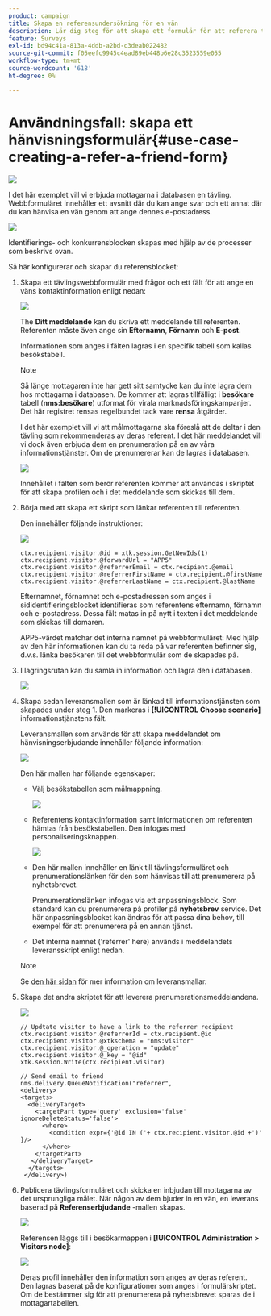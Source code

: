 ```yaml
---
product: campaign
title: Skapa en referensundersökning för en vän
description: Lär dig steg för att skapa ett formulär för att referera till en vän
feature: Surveys
exl-id: bd94c41a-813a-4ddb-a2bd-c3deab022482
source-git-commit: f05eefc9945c4ead89eb448b6e28c3523559e055
workflow-type: tm+mt
source-wordcount: '618'
ht-degree: 0%

---
```


# Användningsfall: skapa ett hänvisningsformulär{#use-case-creating-a-refer-a-friend-form}

![](../../assets/v7-only.svg)

I det här exemplet vill vi erbjuda mottagarna i databasen en tävling. Webbformuläret innehåller ett avsnitt där du kan ange svar och ett annat där du kan hänvisa en vän genom att ange dennes e-postadress.

![](assets/s_ncs_admin_survey_viral_sample_0.png)

Identifierings- och konkurrensblocken skapas med hjälp av de processer som beskrivs ovan.

Så här konfigurerar och skapar du referensblocket:

1. Skapa ett tävlingswebbformulär med frågor och ett fält för att ange en väns kontaktinformation enligt nedan:

   ![](assets/s_ncs_admin_survey_viral_sample_2.png)

   The **Ditt meddelande** kan du skriva ett meddelande till referenten. Referenten måste även ange sin **Efternamn**, **Förnamn** och **E-post**.

   Informationen som anges i fälten lagras i en specifik tabell som kallas besökstabell.

   >[!NOTE]
   >
   >Så länge mottagaren inte har gett sitt samtycke kan du inte lagra dem hos mottagarna i databasen. De kommer att lagras tillfälligt i **besökare** tabell (**nms:besökare**) utformat för virala marknadsföringskampanjer. Det här registret rensas regelbundet tack vare **rensa** åtgärder.
   >
   >I det här exemplet vill vi att målmottagarna ska föreslå att de deltar i den tävling som rekommenderas av deras referent. I det här meddelandet vill vi dock även erbjuda dem en prenumeration på en av våra informationstjänster. Om de prenumererar kan de lagras i databasen.

   ![](assets/s_ncs_admin_survey_viral_sample_5.png)

   Innehållet i fälten som berör referenten kommer att användas i skriptet för att skapa profilen och i det meddelande som skickas till dem.

1. Börja med att skapa ett skript som länkar referenten till referenten.

   Den innehåller följande instruktioner:

   ![](assets/s_ncs_admin_survey_viral_sample_4.png)

   ```
   ctx.recipient.visitor.@id = xtk.session.GetNewIds(1)
   ctx.recipient.visitor.@forwardUrl = "APP5"
   ctx.recipient.visitor.@referrerEmail = ctx.recipient.@email
   ctx.recipient.visitor.@referrerFirstName = ctx.recipient.@firstName
   ctx.recipient.visitor.@referrerLastName = ctx.recipient.@lastName
   ```

   Efternamnet, förnamnet och e-postadressen som anges i sididentifieringsblocket identifieras som referentens efternamn, förnamn och e-postadress. Dessa fält matas in på nytt i texten i det meddelande som skickas till domaren.

   APP5-värdet matchar det interna namnet på webbformuläret: Med hjälp av den här informationen kan du ta reda på var referenten befinner sig, d.v.s. länka besökaren till det webbformulär som de skapades på.

1. I lagringsrutan kan du samla in information och lagra den i databasen.

   ![](assets/s_ncs_admin_survey_viral_sample_4b.png)

1. Skapa sedan leveransmallen som är länkad till informationstjänsten som skapades under steg 1. Den markeras i **[!UICONTROL Choose scenario]** informationstjänstens fält.

   Leveransmallen som används för att skapa meddelandet om hänvisningserbjudande innehåller följande information:

   ![](assets/s_ncs_admin_survey_viral_sample_7.png)

   Den här mallen har följande egenskaper:

   * Välj besökstabellen som målmappning.

      ![](assets/s_ncs_admin_survey_viral_sample_7b.png)

   * Referentens kontaktinformation samt informationen om referenten hämtas från besökstabellen. Den infogas med personaliseringsknappen.

      ![](assets/s_ncs_admin_survey_viral_sample_7a.png)

   * Den här mallen innehåller en länk till tävlingsformuläret och prenumerationslänken för den som hänvisas till att prenumerera på nyhetsbrevet.

      Prenumerationslänken infogas via ett anpassningsblock. Som standard kan du prenumerera på profiler på **nyhetsbrev** service. Det här anpassningsblocket kan ändras för att passa dina behov, till exempel för att prenumerera på en annan tjänst.

   * Det interna namnet (&#39;referrer&#39; here) används i meddelandets leveransskript enligt nedan.
   >[!NOTE]
   >
   >Se [den här sidan](../../delivery/using/about-templates.md) för mer information om leveransmallar.

1. Skapa det andra skriptet för att leverera prenumerationsmeddelandena.

   ![](assets/s_ncs_admin_survey_viral_sample_7c.png)

   ```
   // Updtate visitor to have a link to the referrer recipient
   ctx.recipient.visitor.@referrerId = ctx.recipient.@id
   ctx.recipient.visitor.@xtkschema = "nms:visitor"
   ctx.recipient.visitor.@_operation = "update" 
   ctx.recipient.visitor.@_key = "@id" 
   xtk.session.Write(ctx.recipient.visitor)
   
   // Send email to friend
   nms.delivery.QueueNotification("referrer",
   <delivery>
   <targets>
     <deliveryTarget>
       <targetPart type='query' exclusion='false' ignoreDeleteStatus='false'>
         <where>
           <condition expr={'@id IN ('+ ctx.recipient.visitor.@id +')' }/>
         </where>
       </targetPart>
      </deliveryTarget>
     </targets>
    </delivery>)
   ```

1. Publicera tävlingsformuläret och skicka en inbjudan till mottagarna av det ursprungliga målet. När någon av dem bjuder in en vän, en leverans baserad på **Referenserbjudande** -mallen skapas.

   ![](assets/s_ncs_admin_survey_viral_sample_8.png)

   Referensen läggs till i besökarmappen i **[!UICONTROL Administration > Visitors node]**:

   ![](assets/s_ncs_admin_survey_viral_sample_9.png)

   Deras profil innehåller den information som anges av deras referent. Den lagras baserat på de konfigurationer som anges i formulärskriptet. Om de bestämmer sig för att prenumerera på nyhetsbrevet sparas de i mottagartabellen.
